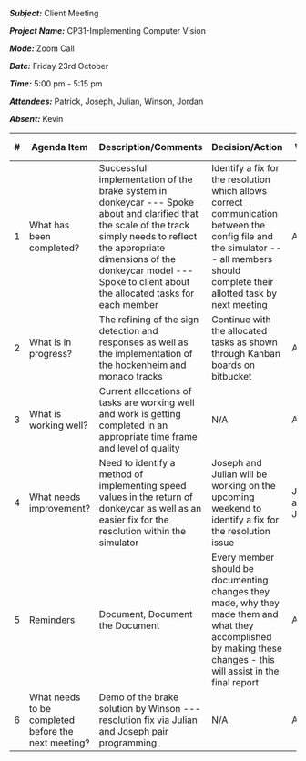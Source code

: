 ***Subject:*** Client Meeting

***Project Name:*** CP31-Implementing Computer Vision

***Mode:*** Zoom Call

***Date:*** Friday 23rd October

***Time:*** 5:00 pm - 5:15 pm

***Attendees:*** Patrick, Joseph, Julian, Winson, Jordan

***Absent:*** Kevin


|#|Agenda Item |Description/Comments|Decision/Action|Who?|Items for escalation|
|-|-|-|-|-|-|
|1|What has been completed?|Successful implementation of the brake system in donkeycar --- Spoke about and clarified that the scale of the track simply needs to reflect the appropriate dimensions of the donkeycar model --- Spoke to client about the allocated tasks for each member|Identify a fix for the resolution which allows correct communication between the config file and the simulator --- all members should complete their allotted task by next meeting|All|N/A|
|2|What is in progress?|The refining of the sign detection and responses as well as the implementation of the hockenheim and monaco tracks|Continue with the allocated tasks as shown through Kanban boards on bitbucket|All|N/A|
|3|What is working well?|Current allocations of tasks are working well and work is getting completed in an appropriate time frame and level of quality|N/A|All|N/A|
|4|What needs improvement? |Need to identify a method of implementing speed values in the return of donkeycar as well as an easier fix for the resolution within the simulator|Joseph and Julian will be working on the upcoming weekend to identify a fix for the resolution issue|Joseph and Julian|N/A|
|5|Reminders|Document, Document the Document|Every member should be documenting changes they made, why they made them and what they accomplished by making these changes - this will assist in the final report|All|N/A|
|6|What needs to be completed before the next meeting?|Demo of the brake solution by Winson --- resolution fix via Julian and Joseph pair programming|N/A|All|N/A|